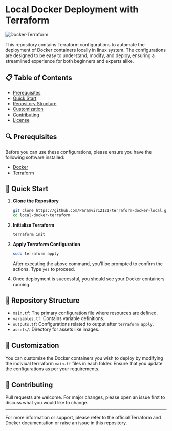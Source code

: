 # Local Docker Deployment with Terraform

![Docker-Terraform](assets/docker_terraform.png)

This repository contains Terraform configurations to automate the deployment of Docker containers locally in linux system. The configurations are designed to be easy to understand, modify, and deploy, ensuring a streamlined experience for both beginners and experts alike.

## 📋 Table of Contents

- [Prerequisites](#prerequisites)
- [Quick Start](#quick-start)
- [Repository Structure](#repository-structure)
- [Customization](#customization)
- [Contributing](#contributing)
- [License](#license)

## 🔍 Prerequisites

Before you can use these configurations, please ensure you have the following software installed:

- [Docker](https://www.docker.com/get-started)
- [Terraform](https://learn.hashicorp.com/terraform/getting-started/install.html)

## 🚀 Quick Start

1. **Clone the Repository**

    ```bash
    git clone https://github.com/Paramvir12121/terraform-docker-local.git
    cd local-docker-terraform
    ```

2. **Initialize Terraform**

    ```bash
    terraform init
    ```

3. **Apply Terraform Configuration**

    ```bash
    sudo terraform apply
    ```

    After executing the above command, you'll be prompted to confirm the actions. Type `yes` to proceed.
    

4. Once deployment is successful, you should see your Docker containers running.

## 📁 Repository Structure

- `main.tf`: The primary configuration file where resources are defined.
- `variables.tf`: Contains variable definitions.
- `outputs.tf`: Configurations related to output after `terraform apply`.
- `assets/`: Directory for assets like images.
  
## 🔧 Customization

You can customize the Docker containers you wish to deploy by modifying the indiviual terrraform `main.tf` files in each folder. Ensure that you update the configurations as per your requirements.

## 👥 Contributing

Pull requests are welcome. For major changes, please open an issue first to discuss what you would like to change.

<!-- ## ⚖️ License

This project is licensed under the MIT License - see the [LICENSE.md](LICENSE.md) file for details. -->

---

For more information or support, please refer to the official Terraform and Docker documentation or raise an issue in this repository.
